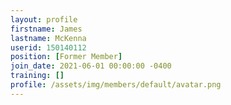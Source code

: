 ```yaml
---
layout: profile
firstname: James
lastname: McKenna
userid: 150140112
position: [Former Member]
join_date: 2021-06-01 00:00:00 -0400
training: []
profile: /assets/img/members/default/avatar.png
---
```

